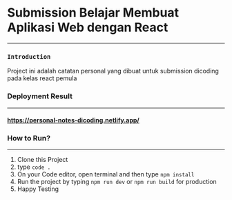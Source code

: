 # Submission Belajar Membuat Aplikasi Web dengan React

---

### `Introduction`

Project ini adalah catatan personal yang dibuat untuk submission dicoding pada kelas react pemula

### Deployment Result
---
#### <a href="https://personal-notes-dicoding.netlify.app/" target="_blank">https://personal-notes-dicoding.netlify.app/</a>

### How to Run?

---

1. Clone this Project
2. type `code .`
5. On your Code editor, open terminal and then type `npm install`
6. Run the project by typing `npm run dev` or `npm run build` for production
7. Happy Testing